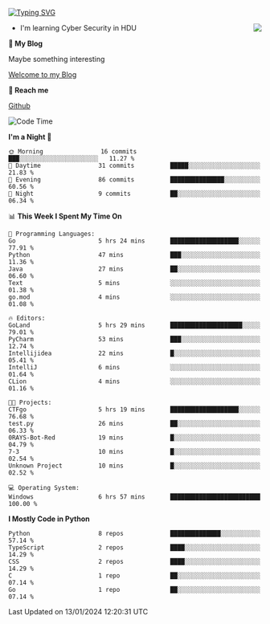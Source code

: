[![Typing SVG](https://readme-typing-svg.herokuapp.com?font=Fira+Code&pause=1000&random=false&width=450&height=60&lines=Hello+%F0%9F%91%8B%F0%9F%8F%BB;I'm+JBNRZ)](https://git.io/typing-svg)

<a href="#">
  <img align="right" src="https://github-readme-stats.vercel.app/api?username=JBNRZ&show_icons=true&bg_color=15,f2f7fd,E0EAFC" />
</a>

- I'm learning Cyber Security in HDU

 **🌱 My Blog**

Maybe something interesting

[Welcome to my Blog](https://jbnrz.com.cn/)

 **💬 Reach me** 

[Github](https://github.com/JBNRZ)


<!--START_SECTION:waka-->
![Code Time](http://img.shields.io/badge/Code%20Time-264%20hrs%2022%20mins-blue)

**I'm a Night 🦉** 

```text
🌞 Morning                16 commits          ███░░░░░░░░░░░░░░░░░░░░░░   11.27 % 
🌆 Daytime                31 commits          █████░░░░░░░░░░░░░░░░░░░░   21.83 % 
🌃 Evening                86 commits          ███████████████░░░░░░░░░░   60.56 % 
🌙 Night                  9 commits           ██░░░░░░░░░░░░░░░░░░░░░░░   06.34 % 
```


📊 **This Week I Spent My Time On** 

```text
💬 Programming Languages: 
Go                       5 hrs 24 mins       ███████████████████░░░░░░   77.91 % 
Python                   47 mins             ███░░░░░░░░░░░░░░░░░░░░░░   11.36 % 
Java                     27 mins             ██░░░░░░░░░░░░░░░░░░░░░░░   06.60 % 
Text                     5 mins              ░░░░░░░░░░░░░░░░░░░░░░░░░   01.38 % 
go.mod                   4 mins              ░░░░░░░░░░░░░░░░░░░░░░░░░   01.08 % 

🔥 Editors: 
GoLand                   5 hrs 29 mins       ████████████████████░░░░░   79.01 % 
PyCharm                  53 mins             ███░░░░░░░░░░░░░░░░░░░░░░   12.74 % 
Intellijidea             22 mins             █░░░░░░░░░░░░░░░░░░░░░░░░   05.41 % 
IntelliJ                 6 mins              ░░░░░░░░░░░░░░░░░░░░░░░░░   01.64 % 
CLion                    4 mins              ░░░░░░░░░░░░░░░░░░░░░░░░░   01.16 % 

🐱‍💻 Projects: 
CTFgo                    5 hrs 19 mins       ███████████████████░░░░░░   76.68 % 
test.py                  26 mins             ██░░░░░░░░░░░░░░░░░░░░░░░   06.33 % 
0RAYS-Bot-Red            19 mins             █░░░░░░░░░░░░░░░░░░░░░░░░   04.79 % 
7-3                      10 mins             █░░░░░░░░░░░░░░░░░░░░░░░░   02.54 % 
Unknown Project          10 mins             █░░░░░░░░░░░░░░░░░░░░░░░░   02.52 % 

💻 Operating System: 
Windows                  6 hrs 57 mins       █████████████████████████   100.00 % 
```

**I Mostly Code in Python** 

```text
Python                   8 repos             ██████████████░░░░░░░░░░░   57.14 % 
TypeScript               2 repos             ████░░░░░░░░░░░░░░░░░░░░░   14.29 % 
CSS                      2 repos             ████░░░░░░░░░░░░░░░░░░░░░   14.29 % 
C                        1 repo              ██░░░░░░░░░░░░░░░░░░░░░░░   07.14 % 
Go                       1 repo              ██░░░░░░░░░░░░░░░░░░░░░░░   07.14 % 
```




 Last Updated on 13/01/2024 12:20:31 UTC
<!--END_SECTION:waka-->
